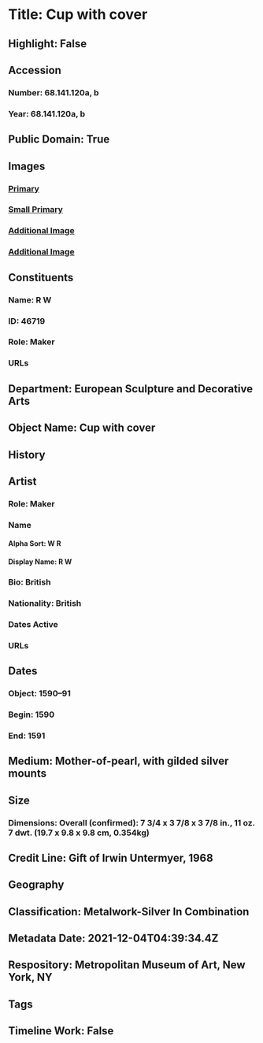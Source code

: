 # Title: Cup with cover
## Highlight: False
## Accession
### Number: 68.141.120a, b
### Year: 68.141.120a, b
## Public Domain: True
## Images
### [Primary](https://images.metmuseum.org/CRDImages/es/original/DP266968.jpg)
### [Small Primary](https://images.metmuseum.org/CRDImages/es/web-large/DP266968.jpg)
### [Additional Image](https://images.metmuseum.org/CRDImages/es/original/DP267133.jpg)
### [Additional Image](https://images.metmuseum.org/CRDImages/es/original/193539.jpg)
## Constituents
### Name: R W
### ID: 46719
### Role: Maker
### URLs
## Department: European Sculpture and Decorative Arts
## Object Name: Cup with cover
## History
## Artist
### Role: Maker
### Name
#### Alpha Sort: W R
#### Display Name: R W
### Bio: British
### Nationality: British
### Dates Active
### URLs
## Dates
### Object: 1590–91
### Begin: 1590
### End: 1591
## Medium: Mother-of-pearl, with gilded silver mounts
## Size
### Dimensions: Overall (confirmed): 7 3/4 x 3 7/8 x 3 7/8 in., 11 oz. 7 dwt.  (19.7 x 9.8 x 9.8 cm, 0.354kg)
## Credit Line: Gift of Irwin Untermyer, 1968
## Geography
## Classification: Metalwork-Silver In Combination
## Metadata Date: 2021-12-04T04:39:34.4Z
## Respository: Metropolitan Museum of Art, New York, NY
## Tags
## Timeline Work: False